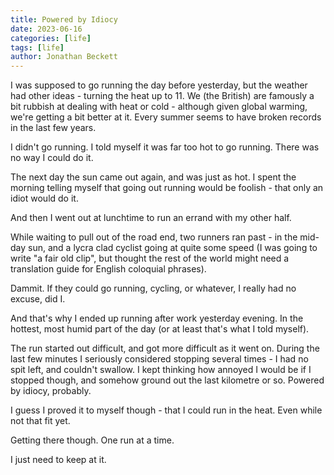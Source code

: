 ```yaml
---
title: Powered by Idiocy
date: 2023-06-16
categories: [life]
tags: [life]
author: Jonathan Beckett
---
```


I was supposed to go running the day before yesterday, but the weather had other ideas - turning the heat up to 11. We (the British) are famously a bit rubbish at dealing with heat or cold - although given global warming, we're getting a bit better at it. Every summer seems to have broken records in the last few years.

I didn't go running. I told myself it was far too hot to go running. There was no way I could do it.

The next day the sun came out again, and was just as hot. I spent the morning telling myself that going out running would be foolish - that only an idiot would do it.

And then I went out at lunchtime to run an errand with my other half.

While waiting to pull out of the road end, two runners ran past - in the mid-day sun, and a lycra clad cyclist going at quite some speed (I was going to write "a fair old clip", but thought the rest of the world might need a translation guide for English coloquial phrases).

Dammit. If they could go running, cycling, or whatever, I really had no excuse, did I.

And that's why I ended up running after work yesterday evening. In the hottest, most humid part of the day (or at least that's what I told myself).

The run started out difficult, and got more difficult as it went on. During the last few minutes I seriously considered stopping several times - I had no spit left, and couldn't swallow. I kept thinking how annoyed I would be if I stopped though, and somehow ground out the last kilometre or so. Powered by idiocy, probably.

I guess I proved it to myself though - that I could run in the heat. Even while not that fit yet.

Getting there though. One run at a time.

I just need to keep at it.